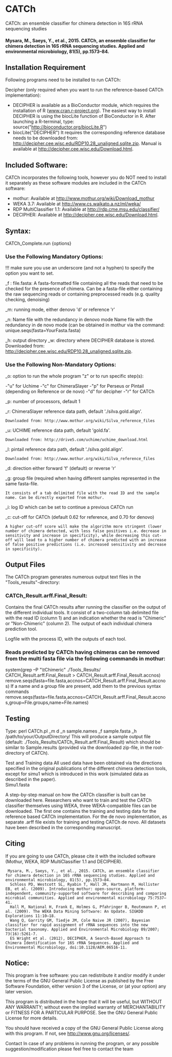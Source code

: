 #	CATCh

CATCh: an ensemble classifier for chimera detection in 16S rRNA sequencing studies
####  Mysara, M., Saeys, Y., et al., 2015. CATCh, an ensemble classifier for chimera detection in 16S rRNA sequencing studies. Applied and environmental microbiology, 81(5), pp.1573–84.

## Installation Requirement
Following programs need to be installed to run CATCh:

Decipher (only required when you want to run the reference-based CATCh implementation):
- DECIPHER is available as a BioConductor module, which requires the installation of R (www.cran.r-project.org). The easiest way to install DECIPHER is using the biocLite function of BioConductor in R. After launching a R-terminal, type: source("http://bioconductor.org/biocLite.R")
- biocLite("DECIPHER")
It requires the corresponding reference database needs to be downloaded from: http://decipher.cee.wisc.edu/RDP10.28_unaligned.sqlite.zip. Manual is available at http://decipher.cee.wisc.edu/Download.html.

## Included Software:
CATCh incorporates the following tools, however you do NOT need to install it separately as these software modules are included in the CATCh software:

- mothur: Available at http://www.mothur.org/wiki/Download_mothur
- WEKA 3.7: Available at http://www.cs.waikato.a.nz/ml/weka/
- RDP MultiClassifier 1.1: Available at http://rdp.cme.msu.edu/classifier/
- DECIPHER: Available at http://decipher.cee.wisc.edu/Download.html.

## Syntax:
CATCh_Complete.run {options}

### Use the Following Mandatory Options:

!!! make sure you use an underscore (and not a hyphen) to specify the option you want to set.

_f :	file.fasta: 
A fasta-formatted file containing all the reads that need to be checked for the presence of chimera. Can be a fasta-file either containing the raw sequencing reads or containing preprocessed reads (e.g. quality checking, denoising)

_m:	running mode, either denovo 'd' or reference 'r'

_n:	Name file with the redundancy in denovo mode
Name file with the redundancy in de novo mode (can be obtained in mothur via the command: unique.seqs(fasta=YourFasta.fasta)

_h:	output directory
_w:	directory where DECIPHER database is stored.
Downloaded from: http://decipher.cee.wisc.edu/RDP10.28_unaligned.sqlite.zip.


### Use the Following Non-Mandatory Options:

_o:	option to run the whole program "z" or to run specific step(s):

-"u" for Uchime
-"c" for ChimeraSlayer
-"p" for Perseus or Pintail (depending on Reference or de novo)
-"d" for decipher
-"r" for CATCh

_p:	number of processors, default 1

_r:	ChimeraSlayer reference data path, default './silva.gold.align'.


    Downloaded from: http://www.mothur.org/wiki/Silva_reference_files

_u:	UCHIME reference data path, default 'gold.fa'.


    Downloaded from: http://drive5.com/uchime/uchime_download.html

_l:	pintail reference data path, default './silva.gold.align'.


    Downloaded from: http://www.mothur.org/wiki/Silva_reference_files

_d:	direction either forward 'f' (default) or reverse 'r'

_g:	group file (required when having different samples represented in the same fasta-file.


    It consists of a tab delimited file with the read ID and the sample name. Can be directly exported from mothur.

_i:	log ID which can be set to continue a previous CATCh run

_c:	cut-off for CATCh (default 0.62 for reference, and 0.70 for denovo)


    A higher cut-off score will make the algorithm more stringent (lower number of chimera detected, with less false positives i.e. decrease in sensitivity and increase in specificity), while decreasing this cut-off will lead to a higher number of chimera predicted with an increase of false positive predictions (i.e. increased sensitivity and decrease in specificity).

## Output Files
The CATCh program generates numerous output text files in the "Tools_results"-directory:

### CATCh_Result.arff.Final_Result: 
Contains the final CATCh results after running the classifier on the output of the different individual tools. It consist of a two-column tab delimited file with the read ID (column 1) and an indication whether the read is "Chimeric" or "Non-Chimeric" (column 2). 
The output of each individual chimera prediction tool.

Logfile with the process ID, with the outputs of each tool.

### Reads predicted by CATCh having chimeras can be removed from the multi fasta file via the following commands in mothur:
system(grep –P "\tChimeric" ./Tools_Results/ CATCH_Result.arff.Final_Result > CATCH_Result.arff.Final_Result.accnos)
remove.seqs(fasta=file.fasta,accnos=CATCH_Result.arff.Final_Result.accnos)
If a name and a group file are present, add them to the previous syntax commands remove.seqs(fasta=file.fasta,accnos=CATCH_Result.arff.Final_Result.accnos,group=File.groups,name=File.names)
## Testing
Type:
perl CATCh.pl _m d _n sample.names _f sample.fasta _h /path/to/your/OutputDirectory/ 
This will produce a sample output file (default: ./Tools_Results/CATCh_Result.arff.Final_Result) which should be similar to Sample.results (provided via the downloaded zip-file, in the root-directory of CATCh).

Test and Training data
All used data have been obtained via the directions specified in the original publications of the different chimera detection tools, except for simu1 which is introduced in this work (simulated data as described in the paper).  
Simu1.fasta

A step-by-step manual on how the CATCh classifier is built can be downloaded here. Researchers who want to train and test the CATCh classifier themselves using WEKA, three WEKA-compatible files can be downloaded. The first one contains the training and testing data for the reference based CATCh implementation.  For the de novo implementation, as separate .arff file exists for training and testing CATCh de novo. All datasets have been described in the corresponding manuscript.

## Citing
If you are going to use CATCh, please cite it with the included software (Mothur, WEKA, RDP MultiClassifier 1.1 and DECIPHER).

     Mysara, M., Saeys, Y., et al., 2015. CATCh, an ensemble classifier for chimera detection in 16S rRNA sequencing studies. Applied and environmental microbiology, 81(5), pp.1573–84.
      Schloss PD, Westcott SL, Ryabin T, Hall JR, Hartmann M, Hollister EB, et al. (2009). Introducing mothur: open-source, platform-independent, community-supported software for describing and comparing microbial communities. Applied and environmental microbiology 75:7537–41.
      Hall M, National H, Frank E, Holmes G, Pfahringer B, Reutemann P, et al. (2009). The WEKA Data Mining Software: An Update. SIGKDD Explorations 11:10–18.
      Wang Q, Garrity GM, Tiedje JM, Cole Naive JR (2007), Bayesian classifier for rapid assignment of rRNA sequences into the new bacterial taxonomy. Applied and Environmental Microbiology 09/2007; 73(16):5261-7.
      ES Wright et al. (2012), DECIPHER, A Search-Based Approach to Chimera Identification for 16S rRNA Sequences. Applied and Environmental Microbiology, doi:10.1128/AEM.06516-11.

## Notice:
This program is free software: you can redistribute it and/or modify it under the terms of the GNU General Public License as published by the Free Software Foundation, either version 3 of the License, or (at your option) any later version.

This program is distributed in the hope that it will be useful, but WITHOUT ANY WARRANTY; without even the implied warranty of MERCHANTABILITY or FITNESS FOR A PARTICULAR PURPOSE.  See the GNU General Public License for more details.

You should have received a copy of the GNU General Public License along with this program.  If not, see <http://www.gnu.org/licenses/>.

Contact
In case of any problems in running the program, or any possible suggestion/modification please feel free to contact the team
